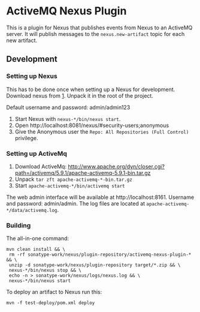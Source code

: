 # ActiveMQ Nexus Plugin

This is a plugin for Nexus that publishes events from Nexus to an ActiveMQ server. It will publish messages to the
`nexus.new-artifact` topic for each new artifact.

## Development

### Setting up Nexus

This has to be done once when setting up a Nexus for development. Download nexus from [1]. Unpack it in the root of the
project.

Default username and password: admin/admin123

1. Start Nexus with `nexus-*/bin/nexus start`.
1. Open http://localhost:8081/nexus/#security-users;anonymous
1. Give the Anonymous user the `Repo: All Repositories (Full Control)` privilege.

[1]: http://www.sonatype.org/nexus/go

### Setting up ActiveMq

1. Download ActiveMq: http://www.apache.org/dyn/closer.cgi?path=/activemq/5.9.1/apache-activemq-5.9.1-bin.tar.gz
1. Unpack `tar zft apache-activemq-*-bin.tar.gz`
1. Start `apache-activemq-*/bin/activemq start`

The web admin interface will be available at http://localhost:8161. Username and password: admin/admin.
The log files are located at `apache-activemq-*/data/activemq.log`.

### Building

The all-in-one command:

    mvn clean install && \
     rm -rf sonatype-work/nexus/plugin-repository/activemq-nexus-plugin-* && \
     unzip -d sonatype-work/nexus/plugin-repository target/*.zip && \
     nexus-*/bin/nexus stop && \
     echo -n > sonatype-work/nexus/logs/nexus.log && \
     nexus-*/bin/nexus start

To deploy an artifact to Nexus run this:

    mvn -f test-deploy/pom.xml deploy
